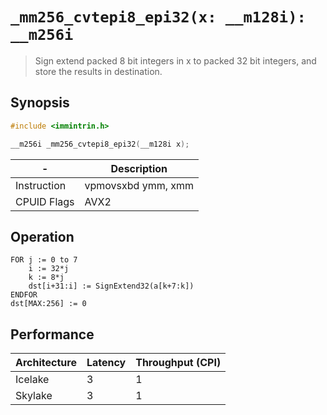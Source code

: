 `_mm256_cvtepi8_epi32(x: __m128i): __m256i`
===========================================

> Sign extend packed 8 bit integers in x to packed 32 bit integers, and store the results in destination.

## Synopsis

```c
#include <immintrin.h>

__m256i _mm256_cvtepi8_epi32(__m128i x);
```

| -           | Description        |
| ----------- | ------------------ |
| Instruction | vpmovsxbd ymm, xmm |
| CPUID Flags | AVX2               |

## Operation

```
FOR j := 0 to 7
	i := 32*j
	k := 8*j
	dst[i+31:i] := SignExtend32(a[k+7:k])
ENDFOR
dst[MAX:256] := 0
```

## Performance

| Architecture | Latency | Throughput (CPI) |
| ------------ | ------- | ---------------- |
| Icelake      | 3       | 1                |
| Skylake      | 3       | 1                |
